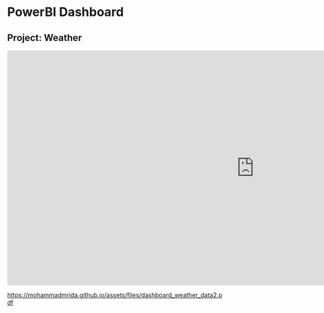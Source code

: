 # PowerBI Dashboard
## Project: Weather

<iframe title="Bootcamp_training_dashboard_weather" width="1140" height="541.25" src="https://app.powerbi.com/reportEmbed?reportId=1381573d-b648-43ef-9294-aef743f9741b&autoAuth=true&ctid=6efd0f20-57c8-4447-b53f-00d4992ca50b" frameborder="0" allowFullScreen="true"></iframe>


https://mohammadmrida.github.io/assets/files/dashboard_weather_data2.pdf
 
<object data="dashboard_weather_data2.pdf" width="1000" height="1000" type='application/pdf'/>
